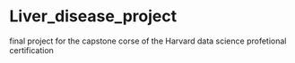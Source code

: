 # Liver_disease_project
final project for the capstone corse of the Harvard data science profetional certification
